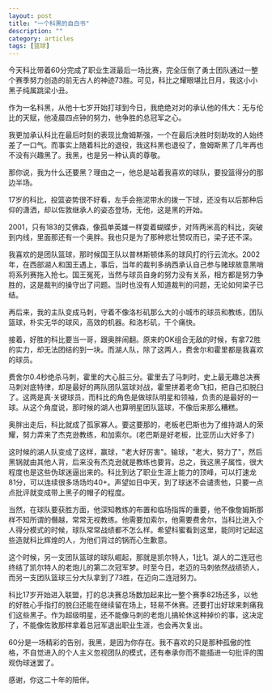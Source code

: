 ```yaml
---
layout: post
title: "一个科黑的自白书"
description: ""
category: articles
tags: [篮球]
---
```


今天科比带着60分完成了职业生涯最后一场比赛，完全压倒了勇士团队通过一整个赛季努力创造的前无古人的神迹73胜。可见，科比之耀眼堪比日月，我这小小黑子纯属跳梁小丑。

作为一名科黑，从他十七岁开始打球到今日，我绝绝对对的承认他的伟大：无与伦比的天赋，他凌晨四点钟的努力，他争胜的总冠军之心。

我更加承认科比在最后时刻的表现比詹姆斯强，一个在最后决胜时刻助攻的人始终差了一口气。而事实上随着科比的退役，我这科黑也退役了，詹姆斯黑了几年再也不没有兴趣黑了。我黑，也是另一种认真的尊敬。

那你说，我为什么还要黑？理由之一，他总是站着我喜欢的球队，要投篮得分的那边半场。

17岁的科比，投篮姿势很不好看，左手会拖泥带水的拨一下球，还没有以后那种后仰的潇洒，却以佐敦继承人的姿态登场，无他，这是黑的开始。

2001，只有183的艾佛森，像孤单英雄一样耍着蝴蝶步，对阵两米高的科比，突破到内线，里面那还有一个奥胖。我也只是为了那种悲壮赞叹而已，梁子还不深。

我喜欢的是团队篮球，那时候国王队以普林斯顿体系的球风打的行云流水。2002年，在西部湖人和国王遇上，事后，当年的裁判多纳西承认自己参与赌球故意黑哨将系列赛拖入抢七。国王冤死，当然与球员自身的努力没有关系，相方都是努力争胜的，这是裁判的操守出了问题。当时也没有人知道裁判的问题，无论如何梁子已结。

再后来，我的主队变成马刺，守着不像洛杉矶那么大的小城市的球员和教练，团队篮球，朴实无华的球风，高效的机器。和洛杉矶，干个痛快。

接着，好胜的科比要当一哥，跟奥胖闹翻。原来的OK组合无敌的时候，有拿72胜的实力，却无法团结的到一块。而湖人队，除了这两人，费舍尔和霍里都是我喜欢的球员。

费舍尔0.4秒绝杀马刺，霍里的大心脏三分。霍里去了马刺时，史上最无趣总决赛马刺对底特律，却是最好的两队团队篮球对战，霍里拼着老命飞扣，把自己扣脱臼了。这两是真·关键球员，而科比的角色是做球队明星和领袖，负责的是最好的一球。从这个角度说，那时候的湖人也算明星团队篮球，不像后来那么糟糕。

奥胖出走后，科比就成了孤家寡人。要这要那的，老板老巴斯也为了维持湖人的荣耀，努力弄来了杰克逊教练，和加索尔。(老巴斯是好老板，比亚历山大好多了)

这时候的湖人队变成了这样，赢球，"老大好厉害"。输球，"老大，努力了"，然后黑锅就由其他人背，后来没有杰克逊就是教练也要背。总之，我这黑子属性，很大程度也是这些伪球迷逼出来的。科比到达了职业生涯上能力的顶峰，可以打速龙81分，可以连续很多场场均40+。声望如日中天，到了球迷不会谴责他，只要一点点批评就变成带上黑子的帽子的程度。

当然，在球队要获胜方面，他深知教练的布置和临场指挥的重要，他不像詹姆斯那样不知所谓的僭越，常常无视教练。他需要加索尔，他需要费舍尔，当科比进入个人得分模式的时候，球队常常战绩都不怎么样。希望科蜜看到这里，能同时记起这些造就科比辉煌的人，为他们背过的锅而心生歉意。

这个时候，另一支团队篮球的球队崛起，那就是凯尔特人，1比1。湖人的二连冠也终结了凯尔特人的老炮儿的第二次冠军梦。时至今日，老迈的马刺依然战绩骄人，而另一支团队篮球三分大队拿到了73胜，在迈向二连冠努力。

科比17岁开始进入联盟，打的总决赛总场数加起来比一整个赛季82场还多，以他的好胜心手指打的脱臼还能在继续留在场上，轻易不休赛。还要打出好球来刺痛我们这些黑子。作为超级明星，还不能像马刺的老炮儿搞轮休这种掉价的事，这决定了，不能像佐敦那样拿着总冠军退出职业生涯，也会再次复出。

60分是一场精彩的告别，我黑，是因为你存在。我不喜欢的只是那种孤傲的性格，不自觉进入的个人主义忽视团队的模式，还有奉承你而不能插进一句批评的围观伪球迷罢了。

感谢，你这二十年的陪伴。
